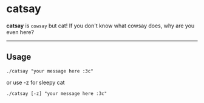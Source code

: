 # catsay

**catsay** is `cowsay` but cat! If you don't know what cowsay does, why are you even here?

---


## Usage

```
./catsay "your message here :3c"
```
or use -z for sleepy cat
```
./catsay [-z] "your message here :3c"
```
